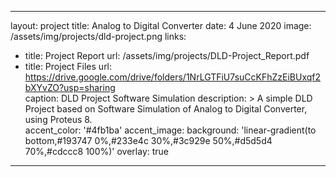 
---
layout: project
title: Analog to Digital Converter
date: 4 June 2020
image: /assets/img/projects/dld-project.png 
links:
  - title: Project Report
    url: /assets/img/projects/DLD-Project_Report.pdf
  - title: Project Files
    url: https://drive.google.com/drive/folders/1NrLGTFiU7suCcKFhZzEiBUxqf2bXYvZO?usp=sharing    
caption: DLD Project Software Simulation
description: >
    A simple DLD Project based on Software Simulation of Analog to Digital Converter, using Proteus 8.<br>
accent_color: '#4fb1ba'
accent_image:
  background: 'linear-gradient(to bottom,#193747 0%,#233e4c 30%,#3c929e 50%,#d5d5d4 70%,#cdccc8 100%)'
  overlay:    true
---
